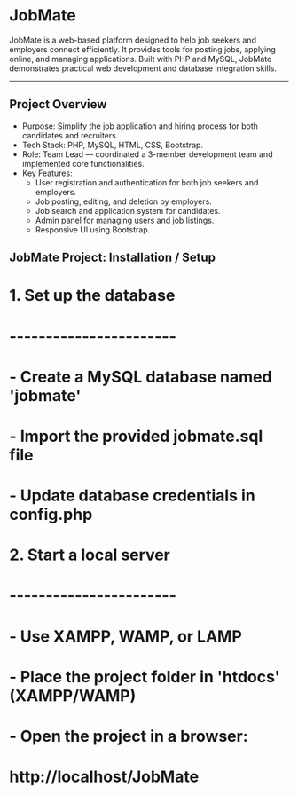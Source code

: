 # JobMate

JobMate is a web-based platform designed to help job seekers and employers connect efficiently. It provides tools for posting jobs, applying online, and managing applications. Built with PHP and MySQL, JobMate demonstrates practical web development and database integration skills.

---

## Project Overview

- Purpose: Simplify the job application and hiring process for both candidates and recruiters.
- Tech Stack: PHP, MySQL, HTML, CSS, Bootstrap.
- Role: Team Lead — coordinated a 3-member development team and implemented core functionalities.
- Key Features:
  - User registration and authentication for both job seekers and employers.
  - Job posting, editing, and deletion by employers.
  - Job search and application system for candidates.
  - Admin panel for managing users and job listings.
  - Responsive UI using Bootstrap.

## JobMate Project: Installation / Setup

# 1. Set up the database
# -----------------------
# - Create a MySQL database named 'jobmate'
# - Import the provided jobmate.sql file
# - Update database credentials in config.php

# 2. Start a local server
# -----------------------
# - Use XAMPP, WAMP, or LAMP
# - Place the project folder in 'htdocs' (XAMPP/WAMP)
# - Open the project in a browser:
#   http://localhost/JobMate

